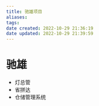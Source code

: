 ```yaml
---
title: 驰雄项目
aliases: 
tags: 
date created: 2022-10-29 21:36:19
date updated: 2022-10-29 21:39:59
---
```


# 驰雄

- 灯总管
- 省拼达
- 仓储管理系统
